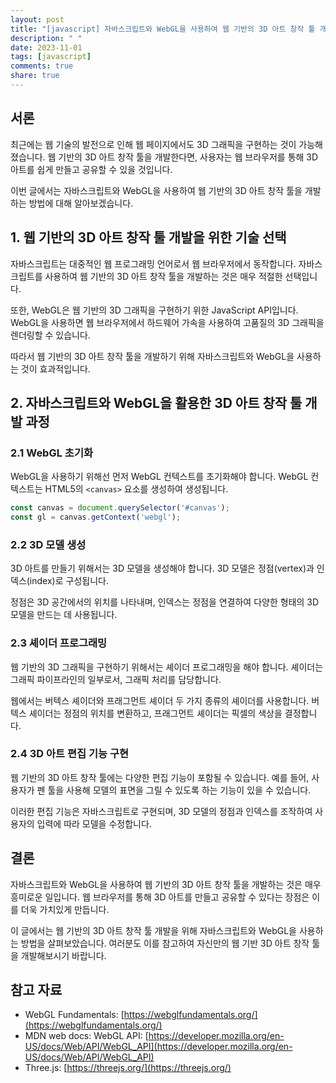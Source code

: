 ```yaml
---
layout: post
title: "[javascript] 자바스크립트와 WebGL을 사용하여 웹 기반의 3D 아트 창작 툴 개발"
description: " "
date: 2023-11-01
tags: [javascript]
comments: true
share: true
---
```


## 서론

최근에는 웹 기술의 발전으로 인해 웹 페이지에서도 3D 그래픽을 구현하는 것이 가능해졌습니다. 웹 기반의 3D 아트 창작 툴을 개발한다면, 사용자는 웹 브라우저를 통해 3D 아트를 쉽게 만들고 공유할 수 있을 것입니다.

이번 글에서는 자바스크립트와 WebGL을 사용하여 웹 기반의 3D 아트 창작 툴을 개발하는 방법에 대해 알아보겠습니다.

## 1. 웹 기반의 3D 아트 창작 툴 개발을 위한 기술 선택

자바스크립트는 대중적인 웹 프로그래밍 언어로서 웹 브라우저에서 동작합니다. 자바스크립트를 사용하여 웹 기반의 3D 아트 창작 툴을 개발하는 것은 매우 적절한 선택입니다.

또한, WebGL은 웹 기반의 3D 그래픽을 구현하기 위한 JavaScript API입니다. WebGL을 사용하면 웹 브라우저에서 하드웨어 가속을 사용하여 고품질의 3D 그래픽을 렌더링할 수 있습니다.

따라서 웹 기반의 3D 아트 창작 툴을 개발하기 위해 자바스크립트와 WebGL을 사용하는 것이 효과적입니다.

## 2. 자바스크립트와 WebGL을 활용한 3D 아트 창작 툴 개발 과정

### 2.1 WebGL 초기화

WebGL을 사용하기 위해선 먼저 WebGL 컨텍스트를 초기화해야 합니다. WebGL 컨텍스트는 HTML5의 `<canvas>` 요소를 생성하여 생성됩니다.

```javascript
const canvas = document.querySelector('#canvas');
const gl = canvas.getContext('webgl');
```

### 2.2 3D 모델 생성

3D 아트를 만들기 위해서는 3D 모델을 생성해야 합니다. 3D 모델은 정점(vertex)과 인덱스(index)로 구성됩니다.

정점은 3D 공간에서의 위치를 나타내며, 인덱스는 정점을 연결하여 다양한 형태의 3D 모델을 만드는 데 사용됩니다.

### 2.3 셰이더 프로그래밍

웹 기반의 3D 그래픽을 구현하기 위해서는 셰이더 프로그래밍을 해야 합니다. 셰이더는 그래픽 파이프라인의 일부로서, 그래픽 처리를 담당합니다.

웹에서는 버텍스 셰이더와 프래그먼트 셰이더 두 가지 종류의 셰이더를 사용합니다. 버텍스 셰이더는 정점의 위치를 변환하고, 프래그먼트 셰이더는 픽셀의 색상을 결정합니다.

### 2.4 3D 아트 편집 기능 구현

웹 기반의 3D 아트 창작 툴에는 다양한 편집 기능이 포함될 수 있습니다. 예를 들어, 사용자가 펜 툴을 사용해 모델의 표면을 그릴 수 있도록 하는 기능이 있을 수 있습니다.

이러한 편집 기능은 자바스크립트로 구현되며, 3D 모델의 정점과 인덱스를 조작하여 사용자의 입력에 따라 모델을 수정합니다.

## 결론

자바스크립트와 WebGL을 사용하여 웹 기반의 3D 아트 창작 툴을 개발하는 것은 매우 흥미로운 일입니다. 웹 브라우저를 통해 3D 아트를 만들고 공유할 수 있다는 장점은 이를 더욱 가치있게 만듭니다.

이 글에서는 웹 기반의 3D 아트 창작 툴 개발을 위해 자바스크립트와 WebGL을 사용하는 방법을 살펴보았습니다. 여러분도 이를 참고하여 자신만의 웹 기반 3D 아트 창작 툴을 개발해보시기 바랍니다.

## 참고 자료
- WebGL Fundamentals: [https://webglfundamentals.org/](https://webglfundamentals.org/)
- MDN web docs: WebGL API: [https://developer.mozilla.org/en-US/docs/Web/API/WebGL_API](https://developer.mozilla.org/en-US/docs/Web/API/WebGL_API)
- Three.js: [https://threejs.org/](https://threejs.org/)